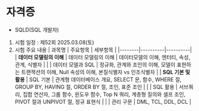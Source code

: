 # 자격증

- SQLD(SQL 개발자)
1. 시험 일정 : 제52회 2025.03.08(토)
2. 시험 주요 내용
| 과목명 | 주요항목 | 세부항목 |
|--------|----------|----------|
| **데이터 모델링의 이해** | 데이터 모델링의 이해 | 데이터모델의 이해, 엔터티, 속성, 관계, 식별자 |
|  | 데이터 모델과 SQL | 정규화, 관계와 조인의 이해, 모델이 표현하는 트랜잭션의 이해, Null 속성의 이해, 본질식별자 vs 인조식별자 |
| **SQL 기본 및 활용** | SQL 기본 | 관계형 데이터베이스 개요, SELECT 문, 함수, WHERE 절, GROUP BY, HAVING 절, ORDER BY 절, 조인, 표준 조인 |
|  | SQL 활용 | 서브쿼리, 집합 연산자, 그룹 함수, 윈도우 함수, Top N 쿼리, 계층형 질의와 셀프 조인, PIVOT 절과 UNPIVOT 절, 정규 표현식 |
|  | 관리 구문 | DML, TCL, DDL, DCL |
